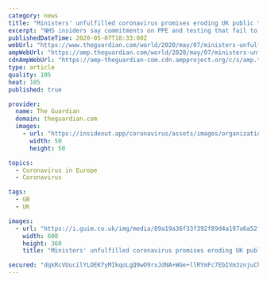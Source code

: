 ```yaml
---
category: news
title: "Ministers' unfulfilled coronavirus promises eroding UK public trust"
excerpt: "NHS insiders say commitments on PPE and testing that fail to materialise also harming faith of frontline workers"
publishedDateTime: 2020-05-07T18:33:00Z
webUrl: "https://www.theguardian.com/world/2020/may/07/ministers-unfulfilled-coronavirus-promises-eroding-uk-public-trust"
ampWebUrl: "https://amp.theguardian.com/world/2020/may/07/ministers-unfulfilled-coronavirus-promises-eroding-uk-public-trust"
cdnAmpWebUrl: "https://amp-theguardian-com.cdn.ampproject.org/c/s/amp.theguardian.com/world/2020/may/07/ministers-unfulfilled-coronavirus-promises-eroding-uk-public-trust"
type: article
quality: 105
heat: 105
published: true

provider:
  name: The Guardian
  domain: theguardian.com
  images:
    - url: "https://insideout.app/coronavirus/assets/images/organizations/theguardian.com-50x50.jpg"
      width: 50
      height: 50

topics:
  - Coronavirus in Europe
  - Coronavirus

tags:
  - GB
  - UK

images:
  - url: "https://i.guim.co.uk/img/media/89a19a36f33f392f89d4a197a6a52f42940a6acd/758_381_1939_1163/master/1939.jpg?width=300&quality=45&auto=format&fit=max&dpr=2&s=9017a0c0019c9960ed44d902dfd3297e"
    width: 600
    height: 360
    title: "Ministers' unfulfilled coronavirus promises eroding UK public trust"

secured: "dqkRcVUucilYLOEKfyMIkqoLgQ9wO9rxJdNA+WGe+llRYmFc7EbIVm3znjuCh9dPiKKIHy5aNiMKlSQUJb9b5T/jnz3uUaSgfFprpwEZSML7nQwJ82P3exf/FPoV1xDxyYBg4SKWFEg/neWBC6+957pTv1FugQBqTX77JKdRboFLZMgAABtnc3gyUW8sJTdlxesStEPEVDI/d6PU5cGvN4rk8YSqetEuWuKnEaxb8ke+qLMkzhyouQd5uxOIb5dJ45jWLwOhTJX8dzECyRp6+5piWGd+xgG+ep7Lb+eS4k+LktYS2oIvPHZr/LqAYY6K;uvOfKhxhnbbDBrrmCAL++Q=="
---
```


